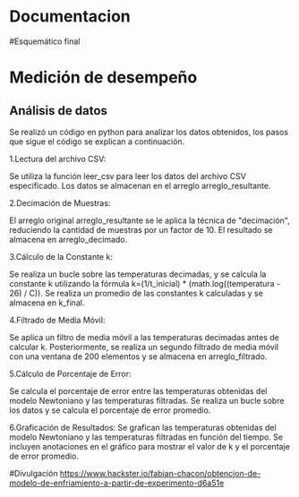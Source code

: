 # Documentacion
#Esquemático final

# Medición de desempeño

## Análisis de datos
Se realizó un código en python para analizar los datos obtenidos, los pasos que sigue el código se explican a continuación.

1.Lectura del archivo CSV:

Se utiliza la función leer_csv para leer los datos del archivo CSV especificado.
Los datos se almacenan en el arreglo arreglo_resultante.

2.Decimación de Muestras:

El arreglo original arreglo_resultante se le aplica la técnica de "decimación", reduciendo la cantidad de muestras por un factor de 10. El resultado se almacena en arreglo_decimado.

3.Cálculo de la Constante k:

Se realiza un bucle sobre las temperaturas decimadas, y se calcula la constante
k utilizando la fórmula k=(1/t_inicial) * (math.log((temperatura - 26) / C)).
Se realiza un promedio de las constantes k calculadas y se almacena en k_final.

4.Filtrado de Media Móvil:

Se aplica un filtro de media móvil a las temperaturas decimadas antes de calcular k.
Posteriormente, se realiza un segundo filtrado de media móvil con una ventana de 200 elementos y se almacena en arreglo_filtrado.

5.Cálculo de Porcentaje de Error:

Se calcula el porcentaje de error entre las temperaturas obtenidas del modelo Newtoniano y las temperaturas filtradas.
Se realiza un bucle sobre los datos y se calcula el porcentaje de error promedio.

6.Graficación de Resultados:
Se grafican las temperaturas obtenidas del modelo Newtoniano y las temperaturas filtradas en función del tiempo.
Se incluyen anotaciones en el gráfico para mostrar el valor de k y el porcentaje de error promedio.

#Divulgación
https://www.hackster.io/fabian-chacon/obtencion-de-modelo-de-enfriamiento-a-partir-de-experimento-d6a51e
